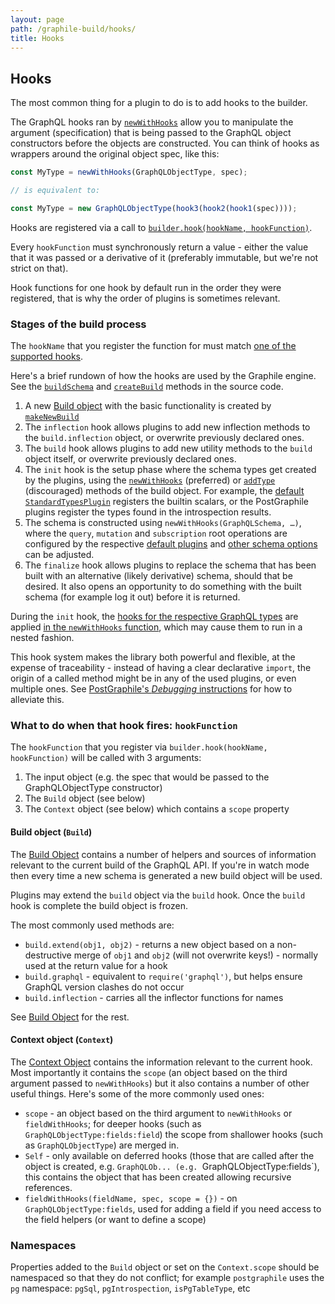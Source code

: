 ```yaml
---
layout: page
path: /graphile-build/hooks/
title: Hooks
---
```


## Hooks

The most common thing for a plugin to do is to add hooks to the builder.

The GraphQL hooks ran by [`newWithHooks`](/graphile-build/build-object/#newwithhookstype-spec-scope)
allow you to manipulate the argument (specification) that is being passed
to the GraphQL object constructors before the objects are constructed. You can
think of hooks as wrappers around the original object spec, like this:

```js
const MyType = newWithHooks(GraphQLObjectType, spec);

// is equivalent to:

const MyType = new GraphQLObjectType(hook3(hook2(hook1(spec))));
```

Hooks are registered via a call to [`builder.hook(hookName, hookFunction)`](/graphile-build/schema-builder/#hookhookname-hookfunction).

Every `hookFunction` must synchronously return a value - either the value that it was passed
or a derivative of it (preferably immutable, but we're not strict on that).

Hook functions for one hook by default run in the order they were registered, that is why the order of plugins is sometimes relevant.

### Stages of the build process

The `hookName` that you register the function for must match [one of the supported hooks](/graphile-build/all-hooks/).

Here's a brief rundown of how the hooks are used by the Graphile engine.
See the [`buildSchema`](https://github.com/graphile/graphile-engine/blob/v4.4.4/packages/graphile-build/src/SchemaBuilder.js#L474-L499)
and [`createBuild`](https://github.com/graphile/graphile-engine/blob/v4.4.4/packages/graphile-build/src/SchemaBuilder.js#L450-L472) methods in the source code.

1.  A new [Build object](/graphile-build/build-object/) with the basic functionality is created
    by [`makeNewBuild`](https://github.com/graphile/graphile-engine/blob/v4.4.4/packages/graphile-build/src/makeNewBuild.js#L230)
2.  The `inflection` hook allows plugins to add new inflection methods to the `build.inflection` object, or overwrite previously declared ones.
3.  The `build` hook allows plugins to add new utility methods to the `build` object itself, or overwrite previously declared ones.
4.  The `init` hook is the setup phase where the schema types get created by the plugins,
    using the [`newWithHooks`](/graphile-build/build-object/#newwithhookstype-spec-scope) (preferred)
    or [`addType`](/graphile-build/build-object/#addtypetype-graphqlnamedtype) (discouraged) methods of the build object.
    For example, the [default `StandardTypesPlugin`](/graphile-build/default-plugins/#standardtypesplugin) registers the builtin scalars,
    or the PostGraphile plugins register the types found in the introspection results.
5.  The schema is constructed using `newWithHooks(GraphQLSchema, …)`, where the `query`, `mutation` and `subscription` root operations
    are configured by the respective [default plugins](/graphile-build/default-plugins)
    and [other schema options](https://github.com/graphql/graphql-js/blob/v14.5.6/src/type/schema.js#L318-L324) can be adjusted.
6.  The `finalize` hook allows plugins to replace the schema that has been built with an alternative (likely derivative) schema, should that be desired. It also opens an opportunity to do something with the built schema (for example log it out) before it is returned.

During the `init` hook, the [hooks for the respective GraphQL types](/graphile-build/all-hooks/) are applied [in the
`newWithHooks` function](https://github.com/graphile/graphile-engine/blob/v4.4.4/packages/graphile-build/src/makeNewBuild.js#L329),
which may cause them to run in a nested fashion.

This hook system makes the library both powerful and flexible, at the expense of traceability - instead of having a clear declarative `import`,
the origin of a called method might be in any of the used plugins, or even multiple ones.
See [PostGraphile's *Debugging* instructions](http://localhost:8000/postgraphile/debugging/#debug-envvars) for how to alleviate this.

### What to do when that hook fires: `hookFunction`

The `hookFunction` that you register via `builder.hook(hookName, hookFunction)` will be called with 3 arguments:

1.  The input object (e.g. the spec that would be passed to the GraphQLObjectType constructor)
2.  The `Build` object (see below)
3.  The `Context` object (see below) which contains a `scope` property

#### Build object (`Build`)

The [Build Object](/graphile-build/build-object/) contains a
number of helpers and sources of information relevant to the current build of
the GraphQL API. If you're in watch mode then every time a new schema is
generated a new build object will be used.

Plugins may extend the `build` object via the `build` hook. Once the `build`
hook is complete the build object is frozen.

The most commonly used methods are:

- `build.extend(obj1, obj2)` - returns a new object based on a non-destructive
  merge of `obj1` and `obj2` (will not overwrite keys!) - normally used at the
  return value for a hook
- `build.graphql` - equivalent to `require('graphql')`, but helps ensure
  GraphQL version clashes do not occur
- `build.inflection` - carries all the inflector functions for names

See [Build Object](/graphile-build/build-object/) for the rest.

#### Context object (`Context`)

The [Context Object](/graphile-build/context-object/) contains
the information relevant to the current hook. Most importantly it contains the
`scope` (an object based on the third argument passed to `newWithHooks`) but it
also contains a number of other useful things. Here's some of the more commonly
used ones:

- `scope` - an object based on the third argument to `newWithHooks` or
  `fieldWithHooks`; for deeper hooks (such as `GraphQLObjectType:fields:field`)
  the scope from shallower hooks (such as `GraphQLObjectType`) are merged in.
- `Self` - only available on deferred hooks (those that are called after the object is created,
   e.g. `GraphQLOb...
  (e.g. `GraphQLObjectType:fields`), this contains the object that has been
  created allowing recursive references.
- `fieldWithHooks(fieldName, spec, scope = {})` - on `GraphQLObjectType:fields`, used for adding a field if
  you need access to the field helpers (or want to define a scope)

### Namespaces

Properties added to the `Build` object or set on the `Context.scope` should be
namespaced so that they do not conflict; for example `postgraphile` uses
the `pg` namespace: `pgSql`, `pgIntrospection`, `isPgTableType`, etc

<!-- TODO: expand -->
